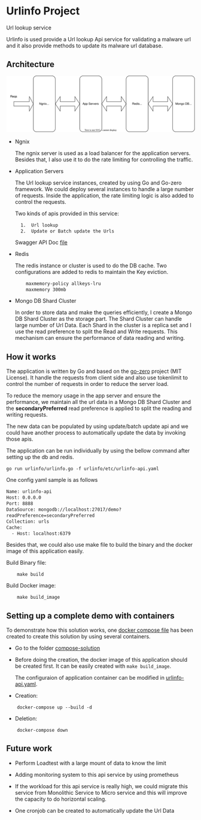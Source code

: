 # Urlinfo Project
Url lookup service

Urlinfo is used provide a Url lookup Api service for validating a malware url and it also provide methods to update its malware url database. 


## Architecture

![Architecture](doc/../docs/images/architecture.svg "Architecture")

- Ngnix 
  
    The ngnix server is used as a load balancer for the application servers. Besides that, I also use it to do the rate limiting for controlling the traffic. 

- Application Servers
    
    The Url lookup service instances, created by using Go and Go-zero framework. We could deploy several instances to handle a large number of requests. Inside the application, the rate limiting logic is also added to control the requests. 

    Two kinds of apis provided in this service:
       
        1.  Url lookup 
        2.  Update or Batch update the Urls 

    Swagger API Doc [file](docs/urlinfo.md)


- Redis

    The redis instance or cluster is used to do the DB cache. Two configurations are added to redis to maintain the Key eviction.
    ```
        maxmemory-policy allkeys-lru
        maxmemory 300mb
    ```

- Mongo DB Shard Cluster

    In order to store data and make the queries efficiently, I create a Mongo DB Shard Cluster as the storage part. The Shard Cluster can handle large number of Url Data. Each Shard in the cluster is a replica set and I use the read preference to split the Read and Write requests. This mechanism can ensure the performance of data reading and writing. 

## How it works

The application is written by Go and based on the [go-zero](https://github.com/zeromicro/go-zero) project (MIT License). It handle the requests from client side and also use tokenlimit to control the number of requests in order to reduce the server load.

To reduce the memory usage in the app server and ensure the performance, we maintain all the url data in a Mongo DB Shard Cluster and the **secondaryPreferred** read preference is applied to split the reading and writing requests. 

The new data can be populated by using update/batch update api and we could have another process to automatically update the data by invoking those apis. 

The application can be run individually by using the bellow command after setting up the db and redis.

    go run urlinfo/urlinfo.go -f urlinfo/etc/urlinfo-api.yaml

One config yaml sample is as follows

```
Name: urlinfo-api
Host: 0.0.0.0
Port: 8888
DataSource: mongodb://localhost:27017/demo?readPreference=secondaryPreferred
Collection: urls
Cache:
  - Host: localhost:6379
```

Besides that, we could also use make file to build the binary and the docker image of this application easily. 

Build Binary file:
```
    make build
```

Build Docker image:
```
    make build_image
```

## Setting up a complete demo with containers

To demonstrate how this solution works, one [docker compose file](compose-solution/docker-compose.yml) has been created to create this solution by using several containers. 

- Go to the folder [compose-solution](compose-solution/)

- Before doing the creation, the docker image of this application should be created first. It can be easily created with ```make build_image```. 

  The configuraion of application container can be modified in [urlinfo-api.yaml](compose-solution/app/urlinfo-api.yaml).

- Creation:

```
    docker-compose up --build -d
```

- Deletion:
```
    docker-compose down
```

## Future work

- Perform Loadtest with a large mount of data to know the limit

- Adding monitoring system to this api service by using prometheus

- If the workload for this api service is really high, we could migrate this service from Monolithic Service to Micro service and this will improve the capacity to do horizontal scaling.  

- One cronjob can be created to automatically update the Url Data
